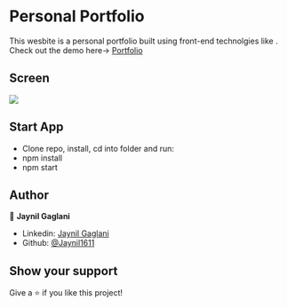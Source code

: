 # Personal Portfolio

This wesbite is a personal portfolio built using front-end technolgies like .
<br/>
Check out the demo here-> [Portfolio](https://jaynil1611.github.io/)

## Screen

![](https://media.giphy.com/media/dzI7bXMESc0PffpPZE/giphy.gif)

## Start App

- Clone repo, install, cd into folder and run:
- npm install
- npm start

## Author

👤 **Jaynil Gaglani**

- Linkedin: [Jaynil Gaglani](https://www.linkedin.com/in/jaynilgaglani/)
- Github: [@Jaynil1611](https://github.com/Jaynil1611)

## Show your support

Give a ⭐️ if you like this project!
